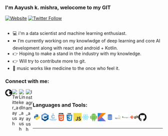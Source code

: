 ### I'm Aayush k. mishra, welocome to my GIT

[![Website](https://img.shields.io/website?label=MY_website&style=for-the-badge&url=https%3A%2F%2FMy_website)](http://testdragon12.000webhostapp.com)
[![Twitter Follow](https://img.shields.io/twitter/follow/Aayush?color=1DA1F2&logo=twitter&style=for-the-badge)](https://twitter.com/intent/follow?original_referer=https%3A%2F%2Fgithub.com%2Fmishra_hars&screen_name=mishra_hars)

## 

- 💻 i'm a data scientist and machine learning enthusiast.
- ⏩ I’m currently working on my knowlwdge of deep learning and core AI development along with react and android + Kotlin.
- 👉 Hoping to make a stand in the industry with my knowledge.
- 👉 Will try to contribute more to git.
- 🎼 music works like medicine to the once who feel it.



### Connect with me:

[<img align="left" alt="my_web" width="22px" src="https://raw.githubusercontent.com/iconic/open-iconic/master/svg/globe.svg" />][website]
[<img align="left" alt="Twitter_aayush" width="22px" src="https://cdn.jsdelivr.net/npm/simple-icons@v3/icons/twitter.svg" />][twitter]
[<img align="left" alt="LinkedIn_aayush" width="22px" src="https://cdn.jsdelivr.net/npm/simple-icons@v3/icons/linkedin.svg" />][linkedin]
[<img align="left" alt="Instagram_aayush" width="22px" src="https://cdn.jsdelivr.net/npm/simple-icons@v3/icons/instagram.svg" />][instagram]

<br />

### Languages and Tools:

[<img align="left" alt="Python" width="26px" src="https://raw.githubusercontent.com/github/explore/80688e429a7d4ef2fca1e82350fe8e3517d3494d/topics/python/python.png" />][webdevplaylist]
[<img align="left" alt="C++" width="26px" src="https://raw.githubusercontent.com/github/explore/80688e429a7d4ef2fca1e82350fe8e3517d3494d/topics/cpp/cpp.png" />][webdevplaylist]
[<img align="left" alt="C" width="26px" src="https://raw.githubusercontent.com/github/explore/80688e429a7d4ef2fca1e82350fe8e3517d3494d/topics/c/c.png" />][webdevplaylist]
[<img align="left" alt="HTML5" width="26px" src="https://raw.githubusercontent.com/github/explore/80688e429a7d4ef2fca1e82350fe8e3517d3494d/topics/html/html.png" />][webdevplaylist]
[<img align="left" alt="CSS3" width="26px" src="https://raw.githubusercontent.com/github/explore/80688e429a7d4ef2fca1e82350fe8e3517d3494d/topics/css/css.png" />][webdevplaylist]
[<img align="left" alt="JavaScript" width="26px" src="https://raw.githubusercontent.com/github/explore/80688e429a7d4ef2fca1e82350fe8e3517d3494d/topics/javascript/javascript.png" />][webdevplaylist]
[<img align="left" alt="React" width="26px" src="https://raw.githubusercontent.com/github/explore/80688e429a7d4ef2fca1e82350fe8e3517d3494d/topics/react/react.png" />][webdevplaylist]
[<img align="left" alt="Android" width="26px" src="https://raw.githubusercontent.com/github/explore/80688e429a7d4ef2fca1e82350fe8e3517d3494d/topics/android/android.png" />][webdevplaylist]
[<img align="left" alt="Kotlin" width="26px" src="https://raw.githubusercontent.com/github/explore/80688e429a7d4ef2fca1e82350fe8e3517d3494d/topics/kotlin/kotlin.png" />][webdevplaylist]
[<img align="left" alt="SQL" width="26px" src="https://raw.githubusercontent.com/github/explore/80688e429a7d4ef2fca1e82350fe8e3517d3494d/topics/sql/sql.png" />][webdevplaylist]
[<img align="left" alt="MySQL" width="26px" src="https://raw.githubusercontent.com/github/explore/80688e429a7d4ef2fca1e82350fe8e3517d3494d/topics/mysql/mysql.png" />][webdevplaylist]
[<img align="left" alt="MongoDB" width="26px" src="https://raw.githubusercontent.com/github/explore/80688e429a7d4ef2fca1e82350fe8e3517d3494d/topics/mongodb/mongodb.png"/>][webdevplaylist]
[<img align="left" alt="Git" width="26px" src="https://raw.githubusercontent.com/github/explore/80688e429a7d4ef2fca1e82350fe8e3517d3494d/topics/git/git.png" />][webdevplaylist]
[<img align="left" alt="GitHub" width="26px" src="https://raw.githubusercontent.com/github/explore/78df643247d429f6cc873026c0622819ad797942/topics/github/github.png"/>][webdevplaylist]

<br />
<br />

---

[website]: http://testdragon12.000webhostapp.com
[twitter]: https://twitter.com/mishra_hars
[instagram]: https://instagram.com/dragon_storm__
[linkedin]: https://linkedin.com/in/dragon-storm
[webdevplaylist]: https://linkedin.com/in/dragon-storm
